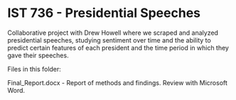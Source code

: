 # IST 736 - Presidential Speeches
Collaborative project with Drew Howell where we scraped and analyzed presidential speeches, studying sentiment over time and the ability to predict certain features of each president and the time period in which they gave their speeches.

Files in this folder:

Final_Report.docx - Report of methods and findings. Review with Microsoft Word.
  
  

